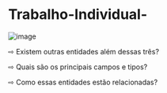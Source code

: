 # Trabalho-Individual-

![image](https://user-images.githubusercontent.com/109689914/212424282-391c9288-00e5-4897-8a02-2769964aa760.png)

⇨ Existem outras entidades além dessas três?<br>

⇨ Quais são os principais campos e tipos?<br>

⇨ Como essas entidades estão relacionadas?<br>

